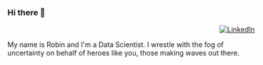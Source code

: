 ### Hi there 👋

<div align="right"> 

[![LinkedIn](https://img.shields.io/badge/linkedin-%230077B5.svg?style=for-the-badge&logo=linkedin&logoColor=white)](https://www.linkedin.com/in/robin-titus/)

</div>
My name is Robin and I'm a Data Scientist. I wrestle with the fog of uncertainty on behalf of heroes like you, those making waves out there.
<!---
titusrobin/titusrobin is a ✨ special ✨ repository because its `README.md` (this file) appears on your GitHub profile.
You can click the Preview link to take a look at your changes.
--->
